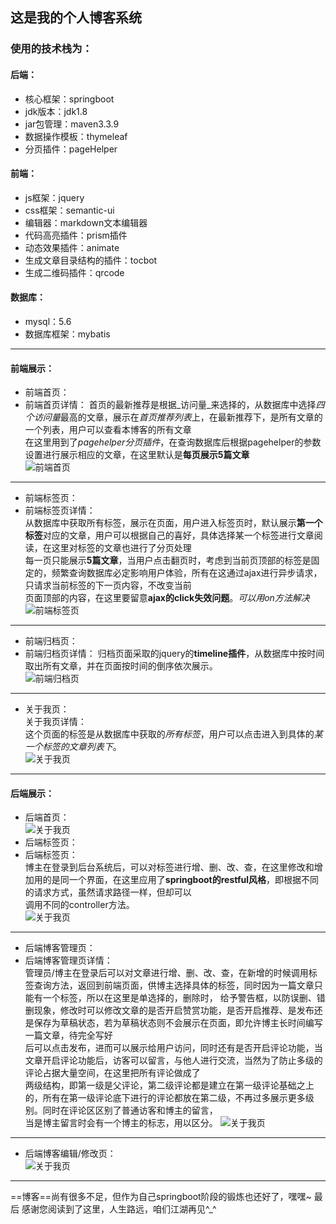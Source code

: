 
## 这是我的个人博客系统   
### 使用的技术栈为：  


#### 后端：
* 核心框架：springboot
* jdk版本：jdk1.8
* jar包管理：maven3.3.9
* 数据操作模板：thymeleaf
* 分页插件：pageHelper
#### 前端：
* js框架：jquery
* css框架：semantic-ui
* 编辑器：markdown文本编辑器
* 代码高亮插件：prism插件
* 动态效果插件：animate
* 生成文章目录结构的插件：tocbot
* 生成二维码插件：qrcode
#### 数据库：
* mysql：5.6
* 数据库框架：mybatis
-------------------------------------------------------------------  
#### 前端展示：  
* 前端首页：  
* 前端首页详情：
首页的最新推荐是根据_访问量_来选择的，从数据库中选择*四个访问量*最高的文章，展示在*首页推荐列表*上，在最新推荐下，是所有文章的一个列表，用户可以查看本博客的所有文章  
在这里用到了*pagehelper分页插件*，在查询数据库后根据pagehelper的参数设置进行展示相应的文章，在这里默认是**每页展示5篇文章**  
![前端首页](https://github.com/login-w/MyBlog-Springboot/blob/master/src/main/resources/static/readmeImg/%E9%A6%96%E9%A1%B5.png)  
------------------------------------  
* 前端标签页：  
* 前端标签页详情：  
从数据库中获取所有标签，展示在页面，用户进入标签页时，默认展示**第一个标签**对应的文章，用户可以根据自己的喜好，具体选择某一个标签进行文章阅读，在这里对标签的文章也进行了分页处理  
每一页只能展示**5篇文章**，当用户点击翻页时，考虑到当前页顶部的标签是固定的，频繁查询数据库必定影响用户体验，所有在这通过ajax进行异步请求，只请求当前标签的下一页内容，不改变当前    
页面顶部的内容，在这里要留意**ajax的click失效问题**。*可以用on方法解决*  
![前端标签页](https://github.com/login-w/MyBlog-Springboot/blob/master/src/main/resources/static/readmeImg/%E6%A0%87%E7%AD%BE%E9%A1%B5.png)  
-------------------------------------  

* 前端归档页：  
* 前端归档页详情： 
归档页面采取的jquery的**timeline插件**，从数据库中按时间取出所有文章，并在页面按时间的倒序依次展示。  
![前端归档页](https://github.com/login-w/MyBlog-Springboot/blob/master/src/main/resources/static/readmeImg/%E5%BD%92%E6%A1%A3%E9%A1%B5.png)  
-------------------------------------  
* 关于我页：  
关于我页详情：  
这个页面的标签是从数据库中获取的*所有标签*，用户可以点击进入到具体的*某一个标签的文章列表下*。  
![关于我页](https://github.com/login-w/MyBlog-Springboot/blob/master/src/main/resources/static/readmeImg/%E5%85%B3%E4%BA%8E%E6%88%91%E9%A1%B5.png)  
-------------------------------------    
#### 后端展示：  
* 后端首页：  
![关于我页](https://github.com/login-w/MyBlog-Springboot/blob/master/src/main/resources/static/readmeImg/%E5%90%8E%E7%AB%AF%E9%A6%96%E9%A1%B5.png)  
* 后端标签页：  
* 后端标签页：  
博主在登录到后台系统后，可以对标签进行增、删、改、查，在这里修改和增加用的是同一个界面，在这里应用了**springboot的restful风格**，即根据不同的请求方式，虽然请求路径一样，但却可以  
调用不同的controller方法。  
![关于我页](https://github.com/login-w/MyBlog-Springboot/blob/master/src/main/resources/static/readmeImg/%E5%90%8E%E7%AB%AF%E6%A0%87%E7%AD%BE%E7%AE%A1%E7%90%86%E9%A1%B5.png)  
--------------------------------------    
* 后端博客管理页：  
* 后端博客管理页详情：  
管理员/博主在登录后可以对文章进行增、删、改、查，在新增的时候调用标签查询方法，返回到前端页面，供博主选择具体的标签，同时因为一篇文章只能有一个标签，所以在这里是单选择的，删除时，  给予警告框，以防误删、错删现象，修改时可以修改文章的是否开启赞赏功能，是否开启推荐、是发布还是保存为草稿状态，若为草稿状态则不会展示在页面，即允许博主长时间编写一篇文章，待完全写好  
后可以点击发布，进而可以展示给用户访问，同时还有是否开启评论功能，当文章开启评论功能后，访客可以留言，与他人进行交流，当然为了防止多级的评论占据大量空间，在这里把所有评论做成了  
两级结构，即第一级是父评论，第二级评论都是建立在第一级评论基础之上的，所有在第一级评论底下进行的评论都放在第二级，不再过多展示更多级别。同时在评论区区别了普通访客和博主的留言，  
当是博主留言时会有一个博主的标志，用以区分。
![关于我页](https://github.com/login-w/MyBlog-Springboot/blob/master/src/main/resources/static/readmeImg/%E5%90%8E%E7%AB%AF%E5%8D%9A%E5%AE%A2%E7%AE%A1%E7%90%86%E9%A1%B5.png)  
---------------------------------------    
* 后端博客编辑/修改页：  
![关于我页](https://github.com/login-w/MyBlog-Springboot/blob/master/src/main/resources/static/readmeImg/%E5%90%8E%E7%AB%AF%E5%8D%9A%E5%AE%A2%E7%BC%96%E8%BE%91%E4%BF%AE%E6%94%B9%E9%A1%B5.png)  
--------------------------  
==博客==尚有很多不足，但作为自己springboot阶段的锻炼也还好了，嘿嘿~ 最后 感谢您阅读到了这里，人生路远，咱们江湖再见^_^



